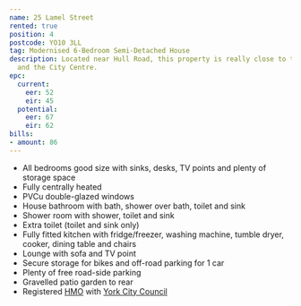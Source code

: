 ```yaml
---
name: 25 Lamel Street
rented: true
position: 4
postcode: YO10 3LL
tag: Modernised 6-Bedroom Semi-Detached House
description: Located near Hull Road, this property is really close to the University
  and the City Centre.
epc:
  current:
    eer: 52
    eir: 45
  potential:
    eer: 67
    eir: 62
bills:
- amount: 86
---
```


* All bedrooms good size with sinks, desks, TV points and plenty of storage space
* Fully centrally heated
* PVCu double-glazed windows
* House bathroom with bath, shower over bath, toilet and sink
* Shower room with shower, toilet and sink
* Extra toilet (toilet and sink only)
* Fully fitted kitchen with fridge/freezer, washing machine, tumble dryer, cooker, dining table and chairs
* Lounge with sofa and TV point
* Secure storage for bikes and off-road parking for 1 car
* Plenty of free road-side parking
* Gravelled patio garden to rear
* Registered [HMO](https://www.york.gov.uk/HMOLicensing) with [York City Council](https://www.york.gov.uk/)
